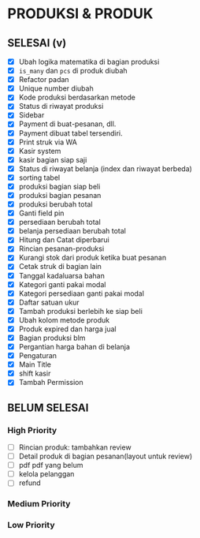 # PRODUKSI & PRODUK

## SELESAI (v)

-   [x] Ubah logika matematika di bagian produksi
-   [x] `is_many` dan `pcs` di produk diubah
-   [x] Refactor padan
-   [x] Unique number diubah
-   [x] Kode produksi berdasarkan metode
-   [x] Status di riwayat produksi
-   [x] Sidebar
-   [x] Payment di buat-pesanan, dll.
-   [x] Payment dibuat tabel tersendiri.
-   [x] Print struk via WA
-   [x] Kasir system
-   [x] kasir bagian siap saji
-   [x] Status di riwayat belanja (index dan riwayat berbeda)
-   [x] sorting tabel
-   [x] produksi bagian siap beli
-   [x] produksi bagian pesanan
-   [x] produksi berubah total
-   [x] Ganti field pin
-   [x] persediaan berubah total
-   [x] belanja persediaan berubah total
-   [x] Hitung dan Catat diperbarui
-   [x] Rincian pesanan-produksi
-   [x] Kurangi stok dari produk ketika buat pesanan
-   [x] Cetak struk di bagian lain
-   [x] Tanggal kadaluarsa bahan
-   [x] Kategori ganti pakai modal
-   [x] Kategori persediaan ganti pakai modal
-   [x] Daftar satuan ukur
-   [x] Tambah produksi berlebih ke siap beli
-   [x] Ubah kolom metode produk
-   [x] Produk expired dan harga jual
-   [x] Bagian produksi blm
-   [x] Pergantian harga bahan di belanja
-   [x] Pengaturan
-   [x] Main Title
-   [x] shift kasir
-   [x] Tambah Permission

## BELUM SELESAI

### High Priority

-   [ ] Rincian produk: tambahkan review
-   [ ] Detail produk di bagian pesanan(layout untuk review)
-   [ ] pdf pdf yang belum
-   [ ] kelola pelanggan
-   [ ] refund

### Medium Priority

### Low Priority
